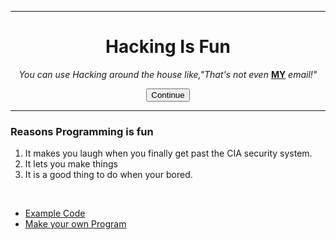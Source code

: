 
<html>
  <head>
    <meta charset="utf-8">
    <title>Hello Asher</title>
  </head>
    <hr>
  <body>
    <center>
    <h1>Hacking Is Fun</h1>
    <p><em> You can use Hacking around the house like,"That's not even </em> <strong><u>MY</u></strong><em> email!"</em></p>
    <button onclick="window.location.href='https://www.udemy.com/logout/'">Continue</button>
    <hr>
  </center>
    <h3>Reasons Programming is fun</h3>
    <ol>
      <li>It makes you laugh when you finally get past the CIA security system. </li>
      <li>It lets you make things</li>
      <li>It is a good thing to do when your bored. </li>
    </ol>
    <br>
    <ul>
      <li><a href="Example Puns.html">Example Code</a></li>
      <li><a href="Make your own Pun.html">Make your own Program</a></li>
    </ul>
  </body>
</html>
